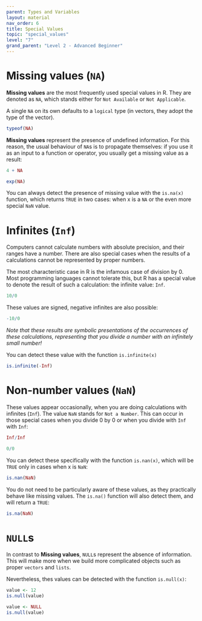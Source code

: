 ```yaml
---
parent: Types and Variables 
layout: material 
nav_order: 6
title: Special Values 
topic: "special_values"
level: "7"
grand_parent: "Level 2 - Advanced Beginner"
---
```


# Missing values (`NA`)

**Missing values** are the most frequently used special values in R. They are denoted as `NA`, which stands either for `Not Available` or `Not Applicable`.

A single `NA` on its own defaults to a `logical` type (in vectors, they adopt the type of the vector).

```R
typeof(NA)
```


**Missing values** represent the presence of undefined information. For this reason, the usual behaviour of `NA`s is to propagate themselves: if you use it as an input to a function or operator, you usually get a missing value as a result:

```R
4 + NA
```

```R
exp(NA)
```

You can always detect the presence of missing value with the `is.na(x)` function, which returns `TRUE` in two cases: when x is a `NA` or the even more special `NaN` value.

# Infinites (`Inf`)

Computers cannot calculate numbers with absolute precision, and their ranges have a number. There are also special cases when the results of a calculations cannot be represented by proper numbers.  

The most characteristic case in R is the infamous case of division by 0. Most programming languages cannot tolerate this, but R has a special value to denote the result of such a calculation: the infinite value: `Inf`.

```R
10/0
```

These values are signed, negative infinites are also possible:

```R
-10/0
```

*Note that these results are symbolic presentations of the occurrences of these calculations, representing that you divide a number with an infinitely small number!*

You can detect these value with the function `is.infinite(x)`

```R
is.infinite(-Inf)
```

# Non-number values (`NaN`) 

These values appear occasionally, when you are doing calculations with infinites (`Inf`). The value `NaN` stands for `Not a Number`. This can occur in those special cases when you divide 0 by 0 or when you divide with `Inf` with `Inf`:


```R
Inf/Inf
```

```R
0/0
```

You can detect these specifically with the function `is.nan(x)`, which will be `TRUE` only in cases when x is `NaN`:

```R
is.nan(NaN)
```

You do not need to be particularly aware of these values, as they practically behave like missing values. The `is.na()` function will also detect them, and will return a `TRUE`:

```R
is.na(NaN)
```

# `NULL`s

In contrast to **Missing values**, `NULL`s represent the absence of information. This will make more when we build more complicated objects such as proper ``vectors`` and ``lists``.

Nevertheless, thes values can be detected with the function `is.null(x)`:

```R
value <- 12
is.null(value)
```


```R
value <- NULL
is.null(value)
```
